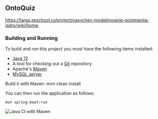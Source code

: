 ## OntoQuiz

https://taiga.seschool.ru/project/oasychev-modelirovanie-ponimaniia-iadro/wiki/home

### Building and Running

To build and run this project you must have the following items installed:

+ [Java 12](http://www.oracle.com/technetwork/java/javase/downloads/index.html)
+ A tool for checking out a [Git](http://git-scm.com/) repository
+ Apache's [Maven](http://maven.apache.org/index.html)
+ [MySQL server](https://dev.mysql.com/downloads/mysql/)

Build it with Maven:
    mvn clean install

You can then run the application as follows:

    mvn spring-boot:run

![Java CI with Maven](https://github.com/procudin/OntoQuiz/workflows/Java%20CI%20with%20Maven/badge.svg)
